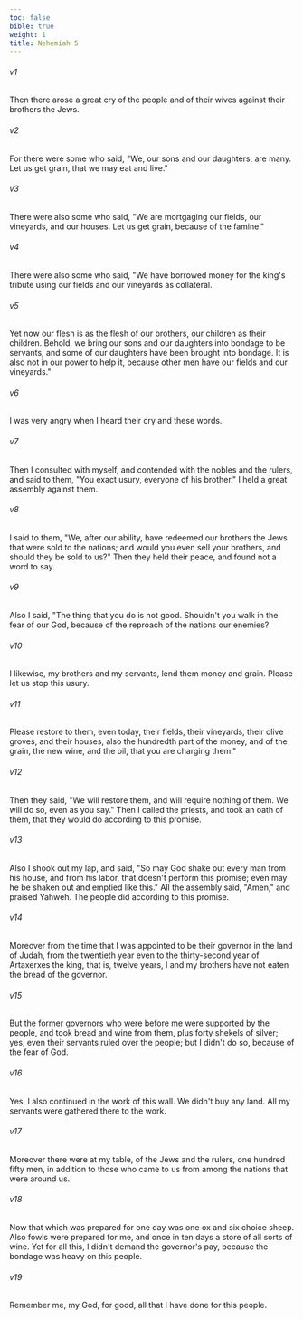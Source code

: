 ```yaml
---
toc: false
bible: true
weight: 1
title: Nehemiah 5
---
```




###### v1 
Then there arose a great cry of the people and of their wives against their brothers the Jews. 

###### v2 
For there were some who said, "We, our sons and our daughters, are many. Let us get grain, that we may eat and live." 

###### v3 
There were also some who said, "We are mortgaging our fields, our vineyards, and our houses. Let us get grain, because of the famine." 

###### v4 
There were also some who said, "We have borrowed money for the king's tribute using our fields and our vineyards as collateral. 

###### v5 
Yet now our flesh is as the flesh of our brothers, our children as their children. Behold, we bring our sons and our daughters into bondage to be servants, and some of our daughters have been brought into bondage. It is also not in our power to help it, because other men have our fields and our vineyards." 

###### v6 
I was very angry when I heard their cry and these words. 

###### v7 
Then I consulted with myself, and contended with the nobles and the rulers, and said to them, "You exact usury, everyone of his brother." I held a great assembly against them. 

###### v8 
I said to them, "We, after our ability, have redeemed our brothers the Jews that were sold to the nations; and would you even sell your brothers, and should they be sold to us?" Then they held their peace, and found not a word to say. 

###### v9 
Also I said, "The thing that you do is not good. Shouldn't you walk in the fear of our God, because of the reproach of the nations our enemies? 

###### v10 
I likewise, my brothers and my servants, lend them money and grain. Please let us stop this usury. 

###### v11 
Please restore to them, even today, their fields, their vineyards, their olive groves, and their houses, also the hundredth part of the money, and of the grain, the new wine, and the oil, that you are charging them." 

###### v12 
Then they said, "We will restore them, and will require nothing of them. We will do so, even as you say." Then I called the priests, and took an oath of them, that they would do according to this promise. 

###### v13 
Also I shook out my lap, and said, "So may God shake out every man from his house, and from his labor, that doesn't perform this promise; even may he be shaken out and emptied like this." All the assembly said, "Amen," and praised Yahweh. The people did according to this promise. 

###### v14 
Moreover from the time that I was appointed to be their governor in the land of Judah, from the twentieth year even to the thirty-second year of Artaxerxes the king, that is, twelve years, I and my brothers have not eaten the bread of the governor. 

###### v15 
But the former governors who were before me were supported by the people, and took bread and wine from them, plus forty shekels of silver; yes, even their servants ruled over the people; but I didn't do so, because of the fear of God. 

###### v16 
Yes, I also continued in the work of this wall. We didn't buy any land. All my servants were gathered there to the work. 

###### v17 
Moreover there were at my table, of the Jews and the rulers, one hundred fifty men, in addition to those who came to us from among the nations that were around us. 

###### v18 
Now that which was prepared for one day was one ox and six choice sheep. Also fowls were prepared for me, and once in ten days a store of all sorts of wine. Yet for all this, I didn't demand the governor's pay, because the bondage was heavy on this people. 

###### v19 
Remember me, my God, for good, all that I have done for this people.
